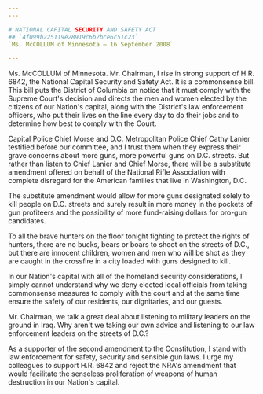 ```yaml
---
---

# NATIONAL CAPITAL SECURITY AND SAFETY ACT
## `4f099b225119e28919c6b2bce6c51c23`
`Ms. McCOLLUM of Minnesota — 16 September 2008`

---
```



Ms. McCOLLUM of Minnesota. Mr. Chairman, I rise in strong support of 
H.R. 6842, the National Capital Security and Safety Act. It is a 
commonsense bill. This bill puts the District of Columbia on notice 
that it must comply with the Supreme Court's decision and directs the 
men and women elected by the citizens of our Nation's capital, along 
with the District's law enforcement officers, who put their lives on 
the line every day to do their jobs and to determine how best to comply 
with the Court.

Capital Police Chief Morse and D.C. Metropolitan Police Chief Cathy 
Lanier testified before our committee, and I trust them when they 
express their grave concerns about more guns, more powerful guns on 
D.C. streets. But rather than listen to Chief Lanier and Chief Morse, 
there will be a substitute amendment offered on behalf of the National 
Rifle Association with complete disregard for the American families 
that live in Washington, D.C.

The substitute amendment would allow for more guns designated solely 
to kill people on D.C. streets and surely result in more money in the 
pockets of gun profiteers and the possibility of more fund-raising 
dollars for pro-gun candidates.

To all the brave hunters on the floor tonight fighting to protect the 
rights of hunters, there are no bucks, bears or boars to shoot on the 
streets of D.C., but there are innocent children, women and men who 
will be shot as they are caught in the crossfire in a city loaded with 
guns designed to kill.

In our Nation's capital with all of the homeland security 
considerations, I simply cannot understand why we deny elected local 
officials from taking commonsense measures to comply with the court and 
at the same time ensure the safety of our residents, our dignitaries, 
and our guests.

Mr. Chairman, we talk a great deal about listening to military 
leaders on the ground in Iraq. Why aren't we taking our own advice and 
listening to our law enforcement leaders on the streets of D.C.?

As a supporter of the second amendment to the Constitution, I stand 
with law enforcement for safety, security and sensible gun laws. I urge 
my colleagues to support H.R. 6842 and reject the NRA's amendment that 
would facilitate the senseless proliferation of weapons of human 
destruction in our Nation's capital.